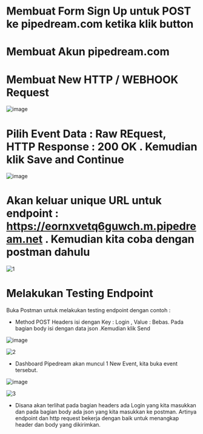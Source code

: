 # Membuat Form Sign Up untuk POST ke pipedream.com ketika klik button
# Membuat Akun pipedream.com
# Membuat New HTTP / WEBHOOK Request

![image](https://github.com/kerjabhakti/SisterAryo/assets/56922640/1bc88d0d-6e18-48bc-9d78-f076f80d3abf)

# Pilih Event Data : Raw REquest, HTTP Response : 200 OK . Kemudian klik Save and Continue

![image](https://github.com/kerjabhakti/SisterAryo/assets/56922640/33cc51f6-edfd-45d5-836e-2ea4b3db852f)

# Akan keluar unique URL untuk endpoint : https://eornxvetq6guwch.m.pipedream.net . Kemudian kita coba dengan postman dahulu

![1](https://github.com/kerjabhakti/SisterAryo/assets/56922640/8e6d7c8d-18c3-449a-9e1f-6f627dec27a2)

# Melakukan Testing Endpoint
Buka Postman untuk melakukan testing endpoint dengan contoh :
* Method POST Headers isi dengan Key : Login , Value : Bebas. Pada bagian body isi dengan data json .Kemudian klik Send

![image](https://github.com/kerjabhakti/SisterAryo/assets/56922640/e6af0a8c-0225-43e4-92a8-34dcf9247208)

![2](https://github.com/kerjabhakti/SisterAryo/assets/56922640/0ce79d87-d3cc-424d-b5be-44d0d46a65e1)

* Dashboard Pipedream akan muncul 1 New Event, kita buka event tersebut.

![image](https://github.com/kerjabhakti/SisterAryo/assets/56922640/b6964d0e-3b4f-4fed-b87e-ff6de15fe15c)

![3](https://github.com/kerjabhakti/SisterAryo/assets/56922640/ee70599a-eada-4384-a2f2-394cb7372f7a)

* Disana akan terlihat pada bagian headers ada Login yang kita masukkan dan pada bagian body ada json yang kita masukkan ke postman.
  Artinya endpoint dan http request bekerja dengan baik untuk menangkap header dan body yang dikirimkan.
